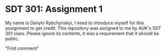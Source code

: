 # SDT 301: Assignment 1
My name is Danylo Rybchynskyi, I need to introduce myself for this assignment to get credit. This repository was assigned to me by AUK's SDT 301 class. Please ignore its contents, it was a requirement that it should be public.

"First comment"

